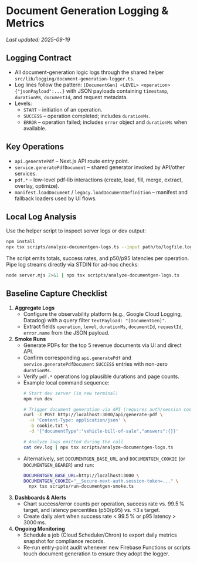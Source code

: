 # Document Generation Logging & Metrics

_Last updated: 2025-09-19_

## Logging Contract
- All document-generation logic logs through the shared helper `src/lib/logging/document-generation-logger.ts`.
- Log lines follow the pattern: `[DocumentGen] <LEVEL> <operation> {"jsonPayload":...}` with JSON payloads containing `timestamp`, `durationMs`, `documentId`, and request metadata.
- Levels:
  - `START` – initiation of an operation.
  - `SUCCESS` – operation completed; includes `durationMs`.
  - `ERROR` – operation failed; includes `error` object and `durationMs` when available.

## Key Operations
- `api.generatePdf` – Next.js API route entry point.
- `service.generatePdfDocument` – shared generator invoked by API/other services.
- `pdf.*` – low-level pdf-lib interactions (create, load, fill, merge, extract, overlay, optimize).
- `manifest.loadDocument` / `legacy.loadDocumentDefinition` – manifest and fallback loaders used by UI flows.

## Local Log Analysis
Use the helper script to inspect server logs or dev output:

```bash
npm install
npx tsx scripts/analyze-documentgen-logs.ts --input path/to/logfile.log
```

The script emits totals, success rates, and p50/p95 latencies per operation. Pipe log streams directly via STDIN for ad-hoc checks:

```bash
node server.mjs 2>&1 | npx tsx scripts/analyze-documentgen-logs.ts
```

## Baseline Capture Checklist
1. **Aggregate Logs**
   - Configure the observability platform (e.g., Google Cloud Logging, Datadog) with a query filter `textPayload: "[DocumentGen]"`.
   - Extract fields `operation`, `level`, `durationMs`, `documentId`, `requestId`, `error.name` from the JSON payload.
2. **Smoke Runs**
   - Generate PDFs for the top 5 revenue documents via UI and direct API.
   - Confirm corresponding `api.generatePdf` and `service.generatePdfDocument` `SUCCESS` entries with non-zero `durationMs`.
   - Verify `pdf.*` operations log plausible durations and page counts.
   - Example local command sequence:
     ```bash
     # Start dev server (in new terminal)
     npm run dev

     # Trigger document generation via API (requires auth/session cookie)
     curl -X POST http://localhost:3000/api/generate-pdf \
       -H 'Content-Type: application/json' \
       -b cookie.txt \
       -d '{"documentType":"vehicle-bill-of-sale","answers":{}}'

     # Analyze logs emitted during the call
     cat dev.log | npx tsx scripts/analyze-documentgen-logs.ts
     ```
   - Alternatively, set `DOCUMENTGEN_BASE_URL` and `DOCUMENTGEN_COOKIE` (or `DOCUMENTGEN_BEARER`) and run:
     ```bash
     DOCUMENTGEN_BASE_URL=http://localhost:3000 \
     DOCUMENTGEN_COOKIE="__Secure-next-auth.session-token=..." \
       npx tsx scripts/run-documentgen-smoke.ts
     ```
3. **Dashboards & Alerts**
   - Chart success/error counts per operation, success rate vs. 99.5 % target, and latency percentiles (p50/p95) vs. ≤3 s target.
   - Create daily alert when success rate < 99.5 % or p95 latency > 3000 ms.
4. **Ongoing Monitoring**
   - Schedule a job (Cloud Scheduler/Chron) to export daily metrics snapshot for compliance records.
   - Re-run entry-point audit whenever new Firebase Functions or scripts touch document generation to ensure they adopt the logger.
